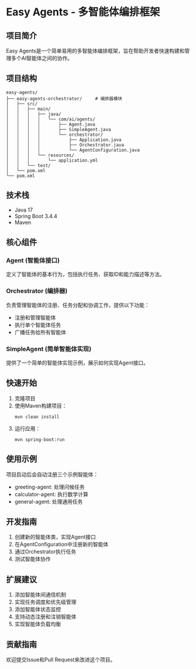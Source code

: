 # Easy Agents - 多智能体编排框架

## 项目简介
Easy Agents是一个简单易用的多智能体编排框架，旨在帮助开发者快速构建和管理多个AI智能体之间的协作。

## 项目结构
```
easy-agents/
├── easy-agents-orchestrator/     # 编排器模块
│   ├── src/
│   │   ├── main/
│   │   │   ├── java/
│   │   │   │   └── com/ai/agents/
│   │   │   │       ├── Agent.java
│   │   │   │       ├── SimpleAgent.java
│   │   │   │       └── orchestrator/
│   │   │   │           ├── Application.java
│   │   │   │           ├── Orchestrator.java
│   │   │   │           └── AgentConfiguration.java
│   │   │   └── resources/
│   │   │       └── application.yml
│   │   └── test/
│   └── pom.xml
└── pom.xml
```

## 技术栈
- Java 17
- Spring Boot 3.4.4
- Maven

## 核心组件

### Agent (智能体接口)
定义了智能体的基本行为，包括执行任务、获取ID和能力描述等方法。

### Orchestrator (编排器)
负责管理智能体的注册、任务分配和协调工作，提供以下功能：
- 注册和管理智能体
- 执行单个智能体任务
- 广播任务给所有智能体

### SimpleAgent (简单智能体实现)
提供了一个简单的智能体实现示例，展示如何实现Agent接口。

## 快速开始
1. 克隆项目
2. 使用Maven构建项目：
   ```
   mvn clean install
   ```
3. 运行应用：
   ```
   mvn spring-boot:run
   ```

## 使用示例
项目启动后会自动注册三个示例智能体：
- greeting-agent: 处理问候任务
- calculator-agent: 执行数学计算
- general-agent: 处理通用任务

## 开发指南
1. 创建新的智能体类，实现Agent接口
2. 在AgentConfiguration中注册新的智能体
3. 通过Orchestrator执行任务
4. 测试智能体协作

## 扩展建议
1. 添加智能体间通信机制
2. 实现任务调度和优先级管理
3. 添加智能体状态监控
4. 支持动态注册和注销智能体
5. 实现智能体负载均衡

## 贡献指南
欢迎提交Issue和Pull Request来改进这个项目。
